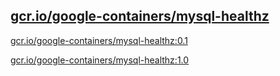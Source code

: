 
[gcr.io/google-containers/mysql-healthz](https://hub.docker.com/r/anjia0532/google-containers.mysql-healthz/tags/)
-----


[gcr.io/google-containers/mysql-healthz:0.1](https://hub.docker.com/r/anjia0532/google-containers.mysql-healthz/tags/)


[gcr.io/google-containers/mysql-healthz:1.0](https://hub.docker.com/r/anjia0532/google-containers.mysql-healthz/tags/)


